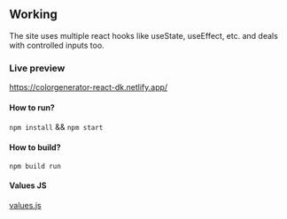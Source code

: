 ## Working

The site uses multiple react hooks like useState, useEffect, etc. and deals with controlled inputs too.

### Live preview

https://colorgenerator-react-dk.netlify.app/

#### How to run?

`npm install` && `npm start`

#### How to build?

`npm build run`

#### Values JS

[values.js](https://github.com/noeldelgado/values.js)
